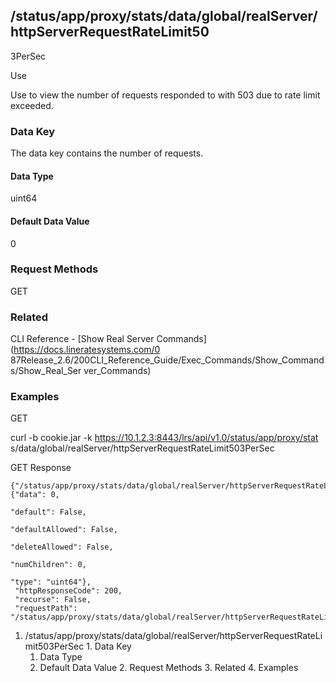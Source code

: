 ## /status/app/proxy/stats/data/global/realServer/httpServerRequestRateLimit50
3PerSec

Use

Use to view the number of requests responded to with 503 due to rate limit
exceeded.

### Data Key

The data key contains the number of requests.

#### Data Type

uint64

#### Default Data Value

0

### Request Methods

GET

### Related

CLI Reference - [Show Real Server Commands](https://docs.lineratesystems.com/0
87Release_2.6/200CLI_Reference_Guide/Exec_Commands/Show_Commands/Show_Real_Ser
ver_Commands)

### Examples

GET

curl -b cookie.jar -k https://10.1.2.3:8443/lrs/api/v1.0/status/app/proxy/stat
s/data/global/realServer/httpServerRequestRateLimit503PerSec

GET Response

    
    {"/status/app/proxy/stats/data/global/realServer/httpServerRequestRateLimit503PerSec": {"data": 0,
                                                                                             "default": False,
                                                                                             "defaultAllowed": False,
                                                                                             "deleteAllowed": False,
                                                                                             "numChildren": 0,
                                                                                             "type": "uint64"},
     "httpResponseCode": 200,
     "recurse": False,
     "requestPath": "/status/app/proxy/stats/data/global/realServer/httpServerRequestRateLimit503PerSec"}
    

  1. /status/app/proxy/stats/data/global/realServer/httpServerRequestRateLimit503PerSec
    1. Data Key
      1. Data Type
      2. Default Data Value
    2. Request Methods
    3. Related
    4. Examples

